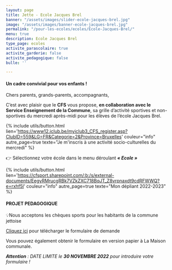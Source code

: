 ```yaml
---
layout: page
title: Jette - Ecole Jacques Brel
banner: "/assets/images/slider-ecole-jacques-brel.jpg"
image: "/assets/images/banner-ecole-jacques-brel.jpg"
permalink: "/pour-les-ecoles/ecoles/Ecole-Jacques-Brel/"
menu: true
description: Ecole Jacques Brel
type_page: ecoles
activite_parascolaire: true
activite_garderie: false
activite_pedagogique: false
bulle: ''

---
```

#### **Un cadre convivial pour vos enfants !**

Chers parents, grands-parents, accompagnants,

C’est avec plaisir que le **CFS** vous propose, **en collaboration avec le Service Enseignement de la Commune**, sa grille d’activité sportives et non-sportives du mercredi après-midi pour les élèves de l’école Jacques Brel.

{% include utils/button.html  
lien='https://www12.iclub.be/myiclub3_CFS_register.asp?ClubID=559&LG=FR&Categorie=2&Province=Bruxelles' couleur="info" autre_page=true texte="Je m'inscris à une activité socio-culturelles du mercredi" %}

👉 Sélectionnez votre école dans le menu déroulant **_« Ecole »_**

{% include utils/button.html lien='https://cfsport.sharepoint.com/:b:/s/external-documents/EegyRMrucgRBk7VZkZXC718BqJT_Z8vrpnaxdt9cdRFWWQ?e=rxhf5l' couleur="info" autre_page=true texte="Mon dépliant 2022-2023" %}

#### PROJET PEDAGOGIQUE

💡Nous acceptons les chèques sports pour les habitants de la commune jettoise

[Cliquez ici](https://jette.irisnet.be/fr/pdf/sport/demande-cheque-sport-2022-2023.pdf "Formulaire de demande") pour télécharger le formulaire de demande

Vous pouvez également obtenir le formulaire en version papier à La Maison communale.

**_Attention_** _: DATE LIMITE le **30 NOVEMBRE 2022** pour introduire votre formulaire !_